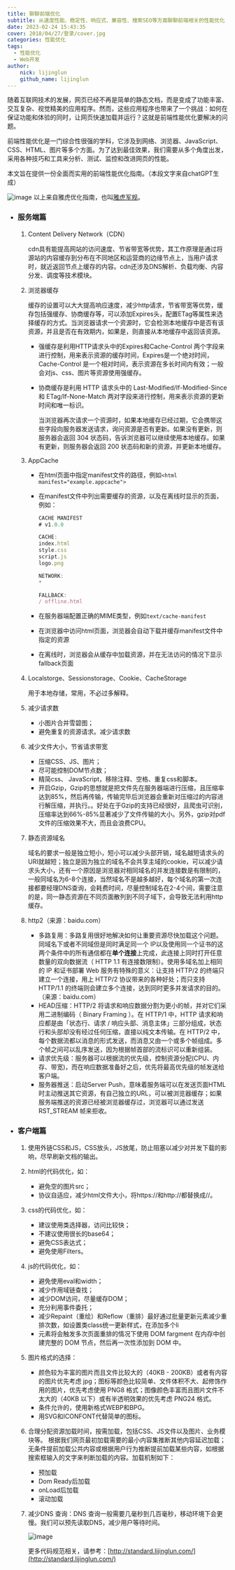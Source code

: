 ```yaml
---
title: 聊聊前端优化
subtitle: 从速度性能、稳定性、响应式、兼容性、搜索SEO等方面聊聊前端相关的性能优化
date: 2023-02-24 15:43:35
cover: 2018/04/27/登录/cover.jpg
categories: 性能优化
tags:
  - 性能优化
  - Web开发
author:
    nick: lijinglun
    github_name: lijinglun
---
```

随着互联网技术的发展，网页已经不再是简单的静态文档，而是变成了功能丰富、交互复杂、视觉精美的应用程序。然而，这些应用程序也带来了一个挑战：如何在保证功能和体验的同时，让网页快速加载并运行？这就是前端性能优化要解决的问题。

前端性能优化是一门综合性很强的学科，它涉及到网络、浏览器、JavaScript、CSS、HTML、图片等多个方面。为了达到最佳效果，我们需要从多个角度出发，采用各种技巧和工具来分析、测试、监控和改进网页的性能。

本文旨在提供一份全面而实用的前端性能优化指南。（本段文字来自chatGPT生成）

![image](yahoo.jpeg)
以上来自雅虎优化指南，也叫[雅虎军规](https://developer.yahoo.com/performance/rules.html)。

- ### 服务端篇

  1. Content Delivery Network（CDN）

     cdn具有能提高网站的访问速度、节省带宽等优势，其工作原理是通过将源站的内容缓存到分布在不同地区和运营商的边缘节点上，当用户请求时，就近返回节点上缓存的内容。cdn还涉及DNS解析、负载均衡、内容分发、调度等技术模块。

  2. 浏览器缓存

     缓存的设置可以大大提高响应速度，减少http请求，节省带宽等优势，缓存包括强缓存、协商缓存等，可以添加Expires头，配置ETag等属性来选择缓存的方式。当浏览器请求一个资源时，它会检测本地缓存中是否有该资源，并且是否在有效期内，如果是，则直接从本地缓存中返回该资源。

     - 强缓存是利用HTTP请求头中的Expires和Cache-Control 两个字段来进行控制，用来表示资源的缓存时间，Expires是一个绝对时间，Cache-Control 是一个相对时间，表示资源在多长时间内有效；一般会对js、css、图片等资源使用强缓存。

     - 协商缓存是利用 HTTP 请求头中的 Last-Modified/If-Modified-Since 和 ETag/If-None-Match 两对字段来进行控制，用来表示资源的更新时间和唯一标识。

       当浏览器再次请求一个资源时，如果本地缓存已经过期，它会携带这些字段向服务器发送请求，询问资源是否有更新。如果没有更新，则服务器会返回 304 状态码，告诉浏览器可以继续使用本地缓存。如果有更新，则服务器会返回 200 状态码和新的资源，并更新本地缓存。

  3. AppCache

     - 在html页面中指定manifest文件的路径，例如`<html manifest="example.appcache">`

     - 在manifest文件中列出需要缓存的资源，以及在离线时显示的页面，例如：

       ```javascript
       CACHE MANIFEST
       # v1.0.0
       
       CACHE:
       index.html
       style.css
       script.js
       logo.png
       
       NETWORK:
       *
       
       FALLBACK:
       / offline.html
       ```

     - 在服务器端配置正确的MIME类型，例如`text/cache-manifest`

     - 在浏览器中访问html页面，浏览器会自动下载并缓存manifest文件中指定的资源

     - 在离线时，浏览器会从缓存中加载资源，并在无法访问的情况下显示fallback页面

  4. Localstorge、Sessionstorage、Cookie、CacheStorage

     用于本地存储，常用，不必过多解释。

  5. 减少请求数

     - 小图片合并雪碧图；
     - 避免重复的资源请求。减少请求数

  6. 减少文件大小，节省请求带宽

     - 压缩CSS、JS、图片；
     - 尽可能控制DOM节点数；
     - 精简css、 JavaScript，移除注释、空格、重复css和脚本。
     - 开启Gzip，Gzip的思想就是把文件先在服务器端进行压缩，且压缩率达到85%，然后再传输，传输完毕后浏览器会重新对压缩过的内容进行解压缩，并执行。。好处在于Gzip的支持已经很好，且爬虫可识别，压缩率达到66%-85%显著减少了文件传输的大小。另外，gzip对pdf文件的压缩效果不大，而且会浪费CPU。

  7. 静态资源域名

     域名的要求一般是独立短小，短小可以减少头部开销，域名越短请求头的URI就越短；独立是因为独立的域名不会共享主域的cookie，可以减少请求头大小，还有一个原因是浏览器对相同域名的并发连接数是有限制的，一般同域名为6-8个连接，当然域名不是越多越好，每个域名的第一次连接都要经理DNS查询，会耗费时间，尽量控制域名在2-4个间，需要注意的是，同一静态资源在不同页面散列到不同子域下，会导致无法利用http缓存。

  8. http2（来源：baidu.com）

     - 多路复用：多路复用很好地解决如何让重要资源尽快加载这个问题。同域名下或者不同域但是同时满足同一个 IP以及使用同一个证书的这两个条件中的所有通信都在**单个连接**上完成，此连接上同时打开任意数量的双向数据流（ HTTP 1.1 有连接数限制）。使用多域名加上相同的 IP 和证书部署 Web 服务有特殊的意义：让支持 HTTP/2 的终端只建立一个连接，用上 HTTP/2 协议带来的各种好处；而只支持 HTTP/1.1 的终端则会建立多个连接，达到同时更多并发请求的目的。（来源：baidu.com）
     - HEAD压缩：HTTP/2 将请求和响应数据分割为更小的帧，并对它们采用二进制编码（ Binary Framing ）。在 HTTP/1 中，HTTP 请求和响应都是由「状态行、请求 / 响应头部、消息主体」三部分组成，状态行和头部却没有经过任何压缩，直接以纯文本传输。在 HTTP/2 中，每个数据流都以消息的形式发送，而消息又由一个或多个帧组成。多个帧之间可以乱序发送，因为根据帧首部的流标识可以重新组装。
     - 请求优先级：服务器可以根据流的优先级，控制资源分配(CPU、内存、带宽)，而在响应数据准备好之后，优先将最高优先级的帧发送给客户端。
     - 服务器推送：启动Server Push，意味着服务端可以在发送页面HTML时主动推送其它资源，有自己独立的URL，可以被浏览器缓存；如果服务端推送的资源已经被浏览器缓存过，浏览器可以通过发送 RST_STREAM 帧来拒收。

- ### 客户端篇

  1. 使用外链CSS和JS，CSS放头，JS放尾，防止阻塞以减少对并发下载的影响，尽早刷新文档的输出。

  2. html的代码优化，如：

     - 避免空的图片src；
     - 协议自适应，减少html文件大小，将https://和http://都替换成//。

  3. css的代码优化，如：

     - 建议使用类选择器，访问比较快；
     - 不建议使用很长的base64；
     - 避免CSS表达式；
     - 避免使用Filters。

  4. js的代码优化，如：

     - 避免使用eval和width；
     - 减少作用域链查找；
     - 减少DOM访问，尽量缓存DOM；
     - 充分利用事件委托；
     - 减少Repaint（重绘）和Reflow（重排）最好通过批量更新元素减少重排次数，如设置类class统一更新样式，在添加多个li
     - 元素将会触发多次页面重排的情况下使用 DOM fargment 在内存中创建完整的 DOM 节点，然后再一次性添加到 DOM 中。

  5. 图片格式的选择：

     - 颜色较为丰富的图片而且文件比较大的（40KB - 200KB）或者有内容的图片优先考虑 jpg；图标等颜色比较简单、文件体积不大、起修饰作用的图片，优先考虑使用 PNG8 格式；图像颜色丰富而且图片文件不太大的（40KB 以下）或有半透明效果的优先考虑 PNG24 格式。
     - 条件允许的，使用新格式WEBP和BPG。
     - 用SVG和ICONFONT代替简单的图标。

  6. 合理分配资源加载时间，按需加载，包括CSS、JS文件以及图片、业务模块等。 根据我们网页最初加载需要的最小内容集推断其他内容延迟加载；无条件提前加载公共内容或根据用户行为推断提前加载某些内容，如根据搜索框输入的文字来判断加载的内容。加载机制如下：

     - 预加载
     - Dom Ready后加载
     - onLoad后加载
     - 滚动加载

  7. 减少DNS 查询：DNS 查询一般需要几毫秒到几百毫秒，移动环境下会更慢。我们可以预先读取DNS，减少用户等待时间。

     ![image](prefetch.png)

     

     更多代码规范相关，请参考：[http://standard.lijinglun.com/](http://standard.lijinglun.com/)